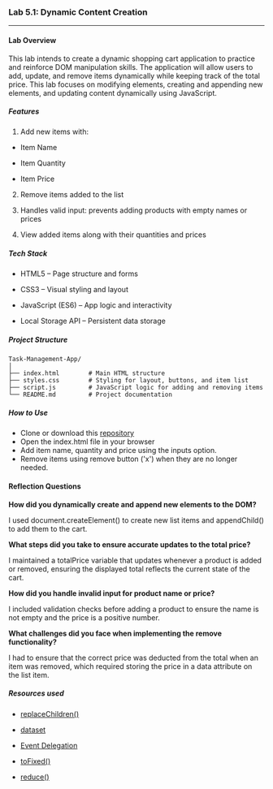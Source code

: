 ### Lab 5.1: Dynamic Content Creation

---

#### Lab Overview

This lab intends to create a dynamic shopping cart application to practice and reinforce DOM manipulation skills. The application will allow users to add, update, and remove items dynamically while keeping track of the total price. This lab focuses on modifying elements, creating and appending new elements, and updating content dynamically using JavaScript.

##### Features

1. Add new items with:

- Item Name

- Item Quantity

- Item Price

2. Remove items added to the list

3. Handles valid input: prevents adding products with empty names or prices

4. View added items along with their quantities and prices

##### Tech Stack

- HTML5 – Page structure and forms

- CSS3 – Visual styling and layout

- JavaScript (ES6) – App logic and interactivity

- Local Storage API – Persistent data storage

##### Project Structure

```
Task-Management-App/
│
├── index.html        # Main HTML structure
├── styles.css        # Styling for layout, buttons, and item list
├── script.js         # JavaScript logic for adding and removing items
└── README.md         # Project documentation
```

##### How to Use

- Clone or download this [repository](https://github.com/urmee04/Dynamic-Shopping-Cart.git)
- Open the index.html file in your browser
- Add item name, quantity and price using the inputs option.
- Remove items using remove button ('x') when they are no longer needed.

#### Reflection Questions

**How did you dynamically create and append new elements to the DOM?**

I used document.createElement() to create new list items and appendChild() to add them to the cart.

**What steps did you take to ensure accurate updates to the total price?**

I maintained a totalPrice variable that updates whenever a product is added or removed, ensuring the displayed total reflects the current state of the cart.

**How did you handle invalid input for product name or price?**

I included validation checks before adding a product to ensure the name is not empty and the price is a positive number.

**What challenges did you face when implementing the remove functionality?**

I had to ensure that the correct price was deducted from the total when an item was removed, which required storing the price in a data attribute on the list item.

##### Resources used

- [replaceChildren()](https://developer.mozilla.org/en-US/docs/Web/API/Element/replaceChildren)

- [dataset](https://developer.mozilla.org/en-US/docs/Web/API/HTMLElement/dataset)

- [Event Delegation](https://developer.mozilla.org/en-US/docs/Learn_web_development/Core/Scripting/Events#event_delegation)

- [toFixed()](https://developer.mozilla.org/en-US/docs/Web/JavaScript/Reference/Global_Objects/Number/toFixed)

- [reduce()](https://developer.mozilla.org/en-US/docs/Web/JavaScript/Reference/Global_Objects/Array/reduce)
